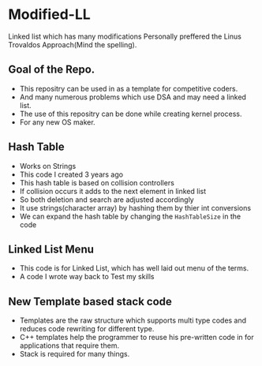 # Modified-LL
Linked list which has many modifications
Personally preffered the Linus Trovaldos Approach(Mind the spelling).
## Goal of the Repo.
* This repositry can be used in as a template for competitive coders.
* And many numerous problems which use DSA and may need a linked list.
* The use of this repositry can be done while creating kernel process.
* For any new OS maker.

## Hash Table
* Works on Strings
* This code I created 3 years ago
* This hash table is based on collision controllers
* If collision occurs it adds to the next element in linked list
* So both deletion and search are adjusted accordingly
* It use strings(character array) by hashing them by thier int conversions
* We can expand the hash table by changing the ``HashTableSize`` in the code

## Linked List Menu
* This code is for Linked List, which has well laid out menu of the terms.
* A code I wrote way back to Test my skills

## New Template based stack code
* Templates are the raw structure which supports multi type codes and reduces code rewriting for different type.
* C++ templates help the programmer to reuse his pre-written code in for applications that require them.
* Stack is required for many things.